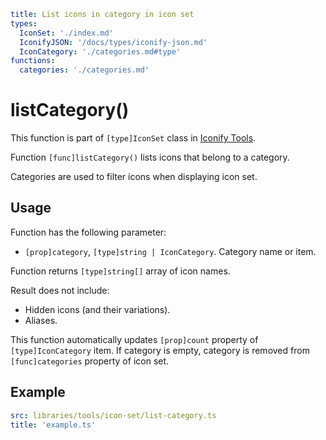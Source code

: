 ```yaml
title: List icons in category in icon set
types:
  IconSet: './index.md'
  IconifyJSON: '/docs/types/iconify-json.md'
  IconCategory: './categories.md#type'
functions:
  categories: './categories.md'
```

# listCategory()

This function is part of `[type]IconSet` class in [Iconify Tools](../index.md).

Function `[func]listCategory()` lists icons that belong to a category.

Categories are used to filter icons when displaying icon set.

## Usage

Function has the following parameter:

- `[prop]category`, `[type]string | IconCategory`. Category name or item.

Function returns `[type]string[]` array of icon names.

Result does not include:

- Hidden icons (and their variations).
- Aliases.

This function automatically updates `[prop]count` property of `[type]IconCategory` item. If category is empty, category is removed from `[func]categories` property of icon set.

## Example

```yaml
src: libraries/tools/icon-set/list-category.ts
title: 'example.ts'
```
